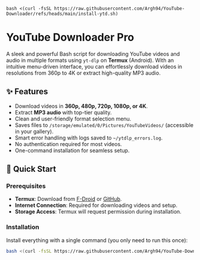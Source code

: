 ```bash <(curl -fsSL https://raw.githubusercontent.com/Argh94/YouTube-Downloader/refs/heads/main/install-ytd.sh)```
# YouTube Downloader Pro

A sleek and powerful Bash script for downloading YouTube videos and audio in multiple formats using `yt-dlp` on **Termux** (Android). With an intuitive menu-driven interface, you can effortlessly download videos in resolutions from 360p to 4K or extract high-quality MP3 audio.

## ✨ Features
- Download videos in **360p, 480p, 720p, 1080p, or 4K**.
- Extract **MP3 audio** with top-tier quality.
- Clean and user-friendly format selection menu.
- Saves files to `/storage/emulated/0/Pictures/YouTubeVideos/` (accessible in your gallery).
- Smart error handling with logs saved to `~/ytdlp_errors.log`.
- No authentication required for most videos.
- One-command installation for seamless setup.

## 🚀 Quick Start

### Prerequisites
- **Termux**: Download from [F-Droid](https://f-droid.org/en/packages/com.termux/) or [GitHub](https://github.com/termux/termux-app).
- **Internet Connection**: Required for downloading videos and setup.
- **Storage Access**: Termux will request permission during installation.

### Installation
Install everything with a single command (you only need to run this once):
```bash
bash <(curl -fsSL https://raw.githubusercontent.com/Argh94/YouTube-Downloader/refs/heads/main/install-ytd.sh)
